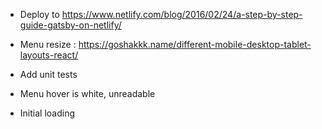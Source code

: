 * Deploy to https://www.netlify.com/blog/2016/02/24/a-step-by-step-guide-gatsby-on-netlify/
* Menu resize : https://goshakkk.name/different-mobile-desktop-tablet-layouts-react/
* Add unit tests

* Menu hover is white, unreadable
* Initial loading